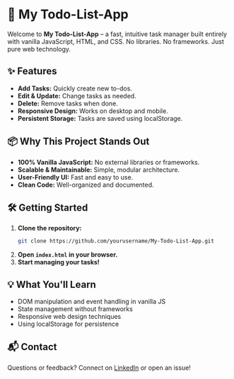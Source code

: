 # 🚀 My Todo-List-App

Welcome to **My Todo-List-App** – a fast, intuitive task manager built entirely with vanilla JavaScript, HTML, and CSS. No libraries. No frameworks. Just pure web technology.

## ✨ Features

- **Add Tasks:** Quickly create new to-dos.
- **Edit & Update:** Change tasks as needed.
- **Delete:** Remove tasks when done.
- **Responsive Design:** Works on desktop and mobile.
- **Persistent Storage:** Tasks are saved using localStorage.

## 📦 Why This Project Stands Out

- **100% Vanilla JavaScript:** No external libraries or frameworks.
- **Scalable & Maintainable:** Simple, modular architecture.
- **User-Friendly UI:** Fast and easy to use.
- **Clean Code:** Well-organized and documented.

## 🛠️ Getting Started

1. **Clone the repository:**
    ```bash
    git clone https://github.com/yourusername/My-Todo-List-App.git
    ```
2. **Open `index.html` in your browser.**
3. **Start managing your tasks!**

## 💡 What You'll Learn

- DOM manipulation and event handling in vanilla JS
- State management without frameworks
- Responsive web design techniques
- Using localStorage for persistence

## 📬 Contact

Questions or feedback? Connect on [LinkedIn](https://www.linkedin.com/in/edwin-tsembegano-13800b23a) or open an issue!
